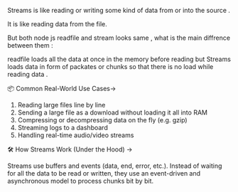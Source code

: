 Streams is like reading or writing some kind of data from or into the source .

It is like reading data from the file.

But both node js readfile and stream looks same , what is the main diffrence between them : 

readfile loads all the data at once in the memory before reading but 
Streams loads data in form of packates or chunks so that there is no load while reading data .


📦 Common Real-World Use Cases->

1. Reading large files line by line
2. Sending a large file as a download without loading it all into RAM
3. Compressing or decompressing data on the fly (e.g. gzip)
4. Streaming logs to a dashboard
5. Handling real-time audio/video streams

🛠️ How Streams Work (Under the Hood) ->

Streams use buffers and events (data, end, error, etc.).
Instead of waiting for all the data to be read or written, they use an event-driven and asynchronous model to process chunks bit by bit.